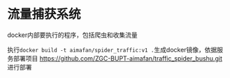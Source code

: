 # 流量捕获系统
docker内部要执行的程序，包括爬虫和收集流量

执行`docker build -t aimafan/spider_traffic:v1 .`生成docker镜像，依据服务部署项目 https://github.com/ZGC-BUPT-aimafan/traffic_spider_bushu.git 进行部署

